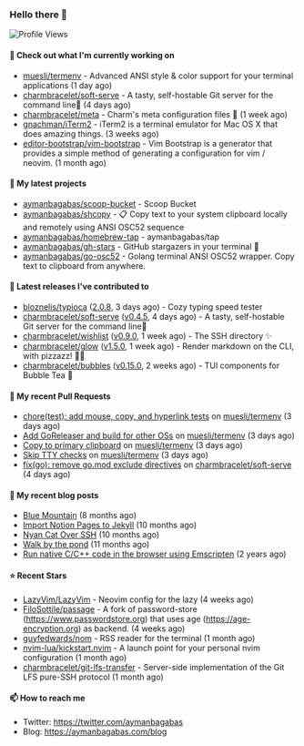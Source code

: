### Hello there 👋

![Profile Views](https://komarev.com/ghpvc/?username=aymanbagabas&label=PROFILE+VIEWS)

#### 👷 Check out what I'm currently working on

- [muesli/termenv](https://github.com/muesli/termenv) - Advanced ANSI style &amp; color support for your terminal applications (1 day ago)
- [charmbracelet/soft-serve](https://github.com/charmbracelet/soft-serve) - A tasty, self-hostable Git server for the command line🍦 (4 days ago)
- [charmbracelet/meta](https://github.com/charmbracelet/meta) - Charm&#39;s meta configuration files 🫥 (1 week ago)
- [gnachman/iTerm2](https://github.com/gnachman/iTerm2) - iTerm2 is a terminal emulator for Mac OS X that does amazing things. (3 weeks ago)
- [editor-bootstrap/vim-bootstrap](https://github.com/editor-bootstrap/vim-bootstrap) - Vim Bootstrap is a generator that provides a simple method of generating a configuration for vim / neovim. (1 month ago)

#### 🌱 My latest projects

- [aymanbagabas/scoop-bucket](https://github.com/aymanbagabas/scoop-bucket) - Scoop Bucket
- [aymanbagabas/shcopy](https://github.com/aymanbagabas/shcopy) - 📋 Copy text to your system clipboard locally and remotely using ANSI OSC52 sequence
- [aymanbagabas/homebrew-tap](https://github.com/aymanbagabas/homebrew-tap) - aymanbagabas/tap
- [aymanbagabas/gh-stars](https://github.com/aymanbagabas/gh-stars) - GitHub stargazers in your terminal 🌟
- [aymanbagabas/go-osc52](https://github.com/aymanbagabas/go-osc52) - Golang terminal ANSI OSC52 wrapper. Copy text to clipboard from anywhere.

#### 🔭 Latest releases I've contributed to

- [bloznelis/typioca](https://github.com/bloznelis/typioca) ([2.0.8](https://github.com/bloznelis/typioca/releases/tag/2.0.8), 3 days ago) - Cozy typing speed tester
- [charmbracelet/soft-serve](https://github.com/charmbracelet/soft-serve) ([v0.4.5](https://github.com/charmbracelet/soft-serve/releases/tag/v0.4.5), 4 days ago) - A tasty, self-hostable Git server for the command line🍦
- [charmbracelet/wishlist](https://github.com/charmbracelet/wishlist) ([v0.9.0](https://github.com/charmbracelet/wishlist/releases/tag/v0.9.0), 1 week ago) - The SSH directory ✨
- [charmbracelet/glow](https://github.com/charmbracelet/glow) ([v1.5.0](https://github.com/charmbracelet/glow/releases/tag/v1.5.0), 1 week ago) - Render markdown on the CLI, with pizzazz! 💅🏻
- [charmbracelet/bubbles](https://github.com/charmbracelet/bubbles) ([v0.15.0](https://github.com/charmbracelet/bubbles/releases/tag/v0.15.0), 2 weeks ago) - TUI components for Bubble Tea 🫧

#### 🔨 My recent Pull Requests

- [chore(test): add mouse, copy, and hyperlink tests](https://github.com/muesli/termenv/pull/112) on [muesli/termenv](https://github.com/muesli/termenv) (3 days ago)
- [Add GoReleaser and build for other OSs](https://github.com/muesli/termenv/pull/111) on [muesli/termenv](https://github.com/muesli/termenv) (3 days ago)
- [Copy to primary clipboard](https://github.com/muesli/termenv/pull/110) on [muesli/termenv](https://github.com/muesli/termenv) (3 days ago)
- [Skip TTY checks](https://github.com/muesli/termenv/pull/109) on [muesli/termenv](https://github.com/muesli/termenv) (3 days ago)
- [fix(go): remove go.mod exclude directives](https://github.com/charmbracelet/soft-serve/pull/214) on [charmbracelet/soft-serve](https://github.com/charmbracelet/soft-serve) (4 days ago)

#### 📜 My recent blog posts

- [Blue Mountain](https://aymanbagabas.com/blog/2022/06/02/blue-mountain.html) (8 months ago)
- [Import Notion Pages to Jekyll](https://aymanbagabas.com/blog/2022/03/29/import-notion-pages-to-jekyll.html) (10 months ago)
- [Nyan Cat Over SSH](https://aymanbagabas.com/blog/2022/03/25/nyan-cat-over-ssh.html) (10 months ago)
- [Walk by the pond](https://aymanbagabas.com/blog/2022/03/10/walk-by-the-pond.html) (11 months ago)
- [Run native C/C&#43;&#43; code in the browser using Emscripten](https://aymanbagabas.com/blog/2020/11/18/run-native-c-c&#43;&#43;-code-in-the-browser-using-emscripten.html) (2 years ago)

#### ⭐ Recent Stars

- [LazyVim/LazyVim](https://github.com/LazyVim/LazyVim) - Neovim config for the lazy (4 weeks ago)
- [FiloSottile/passage](https://github.com/FiloSottile/passage) - A fork of password-store (https://www.passwordstore.org) that uses age (https://age-encryption.org) as backend. (4 weeks ago)
- [guyfedwards/nom](https://github.com/guyfedwards/nom) - RSS reader for the terminal (1 month ago)
- [nvim-lua/kickstart.nvim](https://github.com/nvim-lua/kickstart.nvim) - A launch point for your personal nvim configuration (1 month ago)
- [charmbracelet/git-lfs-transfer](https://github.com/charmbracelet/git-lfs-transfer) - Server-side implementation of the Git LFS pure-SSH protocol (1 month ago)

#### 📫 How to reach me

- Twitter: https://twitter.com/aymanbagabas
- Blog: https://aymanbagabas.com/blog
